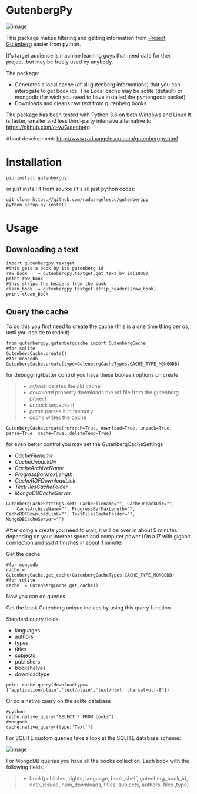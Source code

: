 GutenbergPy
========

![image](https://github.com/raduangelescu/gutenbergpy/blob/master/dblogos.png?raw=true)

This package makes filtering and getting information from [Project Gutenberg](http://www.gutenberg.org) easier from python.

It's target audience is machine learning guys that need data for their project, but may be freely used by anybody.

The package:

-   Generates a local cache (of all gutenberg informations) that you can interogate to get book ids. The Local cache may be sqlite (default) or mongodb (for wich you need to have installed the pymongodb packet)
-   Downloads and cleans raw text from gutenberg books

The package has been tested with Python 3.6 on both Windows and Linux It is faster, smaller and less third-party intensive alternative to <https://github.com/c-w/Gutenberg>

About development: <http://www.raduangelescu.com/gutenbergpy.html>

Installation
============

```
pip install gutenbergpy
```

or just install it from source (it's all just python code):

```
git clone https://github.com/raduangelescu/gutenbergpy
python setup.py install
```

Usage
=====

Downloading a text
------------------
```
import gutenbergpy.textget
#this gets a book by its gutenberg id
raw_book    = gutenbergpy.textget.get_text_by_id(1000)
print raw_book
#this strips the headers from the book
clean_book  = gutenbergpy.textget.strip_headers(raw_book)
print clean_book
```
Query the cache
---------------

To do this you first need to create the cache (this is a one time thing per os, until you decide to redo it)

```
from gutenbergpy.gutenbergcache import GutenbergCache
#for sqlite
GutenbergCache.create()
#for mongodb
GutenbergCache.create(type=GutenbergCacheTypes.CACHE_TYPE_MONGODB)
```

for debugging/better control you have these boolean options on create

> -   *refresh* deletes the old cache
> -   *download* property downloads the rdf file from the gutenberg project
> -   *unpack* unpacks it
> -   *parse* parses it in memory
> -   *cache* writes the cache

```
GutenbergCache.create(refresh=True, download=True, unpack=True, parse=True, cache=True, deleteTemp=True)
```

for even better control you may set the GutenbergCacheSettings  
-   *CacheFilename*
-   *CacheUnpackDir*
-   *CacheArchiveName*
-   *ProgressBarMaxLength*
-   *CacheRDFDownloadLink*
-   *TextFilesCacheFolder*
-   *MongoDBCacheServer*

```
GutenbergCacheSettings.set( CacheFilename="", CacheUnpackDir="", 
    CacheArchiveName="", ProgressBarMaxLength="", CacheRDFDownloadLink="", TextFilesCacheFolder="", MongoDBCacheServer="")
```

After doing a create you need to wait, it will be over in about 5 minutes depending on your internet speed and computer power (On a i7 with gigabit connection and ssd it finishes in about 1 minute)

Get the cache
```
#for mongodb
cache = GutenbergCache.get_cache(GutenbergCacheTypes.CACHE_TYPE_MONGODB)
#for sqlite
cache  = GutenbergCache.get_cache()
```
Now you can do queries

Get the book Gutenberg unique indices by using this query function

Standard query fields:  
-   languages
-   authors
-   types
-   titles
-   subjects
-   publishers
-   bookshelves
-   downloadtype
```
print cache.query(downloadtype=['application/plain','text/plain','text/html; charset=utf-8'])
```
Or do a native query on the sqlite database
```
#python
cache.native_query("SELECT * FROM books")
#mongodb
cache.native_query({type:'Text'}}
```  
For SQLITE custom queries take a look at the SQLITE database scheme:

![image](https://github.com/raduangelescu/gutenbergpy/blob/master/sqlitecheme.png?raw=true)

For MongoDB queries you have all the books collection. Each book with the following fields:

> -   book(publisher, rights, language, book\_shelf, gutenberg\_book\_id, date\_issued, num\_downloads, titles, subjects, authors, files ,type)

